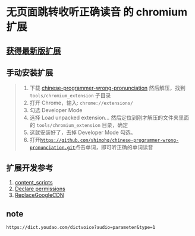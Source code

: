 # 无页面跳转收听正确读音 的 chromium 扩展

## [获得最新版扩展](https://github.com/jingjingxyk/chinese-programmer-wrong-pronunciation.git)

## 手动安装扩展

> 1. 下载 [chinese-programmer-wrong-pronunciation](https://github.com/shimohq/chinese-programmer-wrong-pronunciation/archive/refs/heads/master.zip) 然后解压，找到 `tools/chromium_extension` 子目录
> 2. 打开 Chrome，输入: `chrome://extensions/`
> 3. 勾选 Developer Mode
> 4. 选择 Load unpacked extension... 然后定位到刚才解压的文件夹里面的 `tools/chromium_extension` 目录，确定
> 5. 这就安装好了，去掉 Developer Mode 勾选。
> 6. 打开[`https://github.com/shimohq/chinese-programmer-wrong-pronunciation.git`](https://github.com/shimohq/chinese-programmer-wrong-pronunciation.git)点击单词，即可听正确的单词读音

## 扩展开发参考

1. [content_scripts](https:////developer.chrome.com/docs/extensions/mv3/content_scripts/)
1. [Declare permissions](https:////developer.chrome.com/docs/extensions/mv3/declare_permissions/)
1. [ReplaceGoogleCDN](https://github.com/justjavac/ReplaceGoogleCDN.git)

## note

```text
https://dict.youdao.com/dictvoice?audio=parameter&type=1

```
